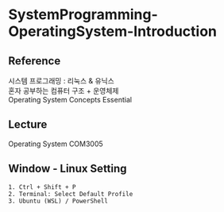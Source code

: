 # SystemProgramming-OperatingSystem-Introduction

## Reference
시스템 프로그래밍 : 리눅스 & 유닉스  
혼자 공부하는 컴퓨터 구조 + 운영체제  
Operating System Concepts Essential  

## Lecture
Operating System COM3005  

## Window - Linux Setting
```
1. Ctrl + Shift + P
2. Terminal: Select Default Profile
3. Ubuntu (WSL) / PowerShell
```
